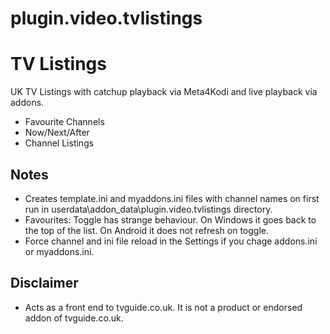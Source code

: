 # plugin.video.tvlistings

# TV Listings

UK TV Listings with catchup playback via Meta4Kodi and live playback via addons.

* Favourite Channels
* Now/Next/After
* Channel Listings

## Notes
* Creates template.ini and myaddons.ini files with channel names on first run in userdata\addon_data\plugin.video.tvlistings directory.
* Favourites: Toggle has strange behaviour. On Windows it goes back to the top of the list. On Android it does not refresh on toggle.
* Force channel and ini file reload in the Settings if you chage addons.ini or myaddons.ini.

## Disclaimer
* Acts as a front end to tvguide.co.uk. It is not a product or endorsed addon of tvguide.co.uk.
